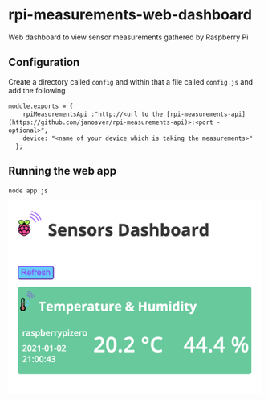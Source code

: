 # rpi-measurements-web-dashboard
Web dashboard to view sensor measurements gathered by Raspberry Pi

## Configuration
Create a directory called `config` and within that a file called `config.js` and add the following 
```
module.exports = {
    rpiMeasurementsApi :"http://<url to the [rpi-measurements-api](https://github.com/janosver/rpi-measurements-api)>:<port - optional>",
    device: "<name of your device which is taking the measurements>"
  };
```

## Running the web app
```
node app.js
```

![rpi-measurements-web-dashboard screenshot](https://github.com/janosver/rpi-measurements-web-dashboard/blob/main/screenshot.png)
  


